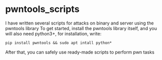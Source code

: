 # pwntools_scripts
I have written several scripts for attacks on binary and server using the pwntools library
To get started, install the pwntools library itself, and you will also need python3+, for installation, write:

    pip install pwntools && sudo apt intall python*

After that, you can safely use ready-made scripts to perform pwn tasks
